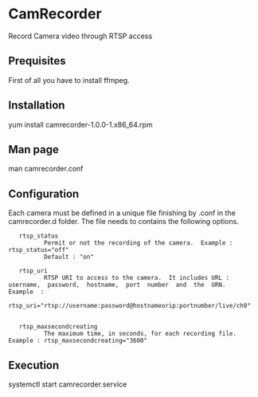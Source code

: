 # CamRecorder
Record Camera video through RTSP access

## Prequisites
First of all you have to install ffmpeg.

## Installation
yum install camrecorder-1.0.0-1.x86_64.rpm

## Man page
man camrecorder.conf

## Configuration
Each camera must be defined in a unique file finishing by .conf in the camrecorder.d folder. The file needs to contains the following options.

       rtsp_status
              Permit or not the recording of the camera.  Example : rtsp_status="off"
              Default : "on"

       rtsp_uri
              RTSP URI to access to the camera.  It includes URL : username,  password,  hostname,  port  number  and  the  URN.   Example  :
              rtsp_uri="rtsp://username:password@hostnameorip:portnumber/live/ch0"


       rtsp_maxsecondcreating
              The maximum time, in seconds, for each recording file.  Example : rtsp_maxsecondcreating="3600"



## Execution
systemctl start camrecorder.service

